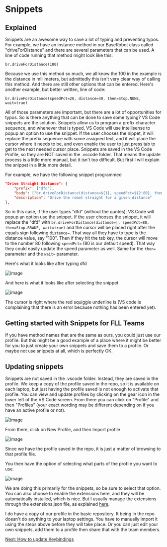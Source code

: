 # Snippets

## Explained
Snippets are an awesome way to save a lot of typing and preventing typos. For example, we have an instance method in our BaseRobot class called "driveForDistance" and there are several parameters that can be used. A line of code running that method might look like this:

`br.driveForDistance(100)`

Because we use this method so much, we all know the 100 in the example is the distance in millimeters, but admittedly this isn't very clear way of calling this method. And there are still other options that can be entered. Here's another example, but better written, line of code:

`br.driveForDistance(speedPct=20, distance=40, then=Stop.NONE, wait=true)`

All of those parameters are important, but there are a lot of opportunities for typos. So is there anything that can be done to save some typing? VS Code snippets are the solution. Snippets allow us to program a prefix character sequence, and whenever that is typed, VS Code will use intellisense to popup an option to use the snippet. If the user chooses the nippet, it will replace the prefix sequence with some assigned text, and it will place the cursor where it needs to be, and even enable the user to just press tab to get to the next needed cursor place. Snippets are saved in the VS Code Profile, so they are NOT saved in the .vscode folder. That means the update process is a little more manual, but it isn't too difficult. But first I will explain the snippet in a little more detail.

For example, we have the following snippet programmed
```json
"Drive Straight Distance": {
    "prefix": ["dfd"],
    "body": ["br.driveForDistance(distance=${1}, speedPct=${2:80}, then=${3:Stop.BRAKE}, wait=${4:True})"],
    "description": "Drive the robot straight for a given distance"
},
```

So in this case, if the user types "dfd" (without the quotes), VS Code will popup an option use the snippet. If the user chooses the snippet, it will replace the "dfd" with `br.driveForDistance(distance=|, speedPct=80, then=Stop.BRAKE, wait=true)` and the cursor will be placed right after the equals sign following `distance=`. That way all they have to type is the distance value, say "100". Then if they hit the tab key, the cursor will move to the number 80 following `speedPct=` (80 is our default speed). That way they could easily update the speed parameter as well. Same for the `then=` parameter and the `wait=` parameter.

Here's what it looks like after typing dfd

![image](https://github.com/user-attachments/assets/55af02a1-11f8-450b-be01-6820326bedc0)

And here is what it looks like after selecting the snippet

![image](https://github.com/user-attachments/assets/efb3a12b-4991-464d-b34e-4020881ddb47)

The cursor is right where the red squiggle underline is (VS code is complaining that there is an error because nothing has been entered yet).

## Getting started with Snippets for FLL Teams
If you have method names that are the same as ours, you could just use our profile. But this might be a good example of a place where it might be better for you to just create your own snippets and save them to a profile. Or maybe not use snippets at all, which is perfectly OK.

## Updating snippets
Snippets are not saved in the .vscode folder. Instead, they are saved in the profile. We keep a copy of the profile saved in the repo, so it is available on each laptop, but just having the profile saved is not enough to activate that profile. You can view and update profiles by clicking on the gear icon in the lower left of the VS Code screen. From there you can click on "Profile" and then "Profiles" (your exact wording may be different depending on if you have an active profile or not).

![image](https://github.com/user-attachments/assets/dd6cddad-96fe-4be5-b3c7-f4658f9d0d83)

From there, click on New Profile, and then Import profile

![image](https://github.com/user-attachments/assets/b02dca6b-7363-4ee8-b2a5-07c508779fbb)

Since we have the profile saved in the repo, it is just a matter of browsing to that profile file.

You then have the option of selecting what parts of the profile you want to use.

![image](https://github.com/user-attachments/assets/f80c69ae-0edc-4a12-8de4-7432a8302e12)

We are doing this primarily for the snippets, so be sure to select that option. You can also choose to enable the extensions here, and they will be automatically installed, which is nice. But I usually manage the extensions through the extensions.json file, as explained [here](https://github.com/MrGibbage/fll-pybricks-vscode-tutorial/blob/main/update-extensions.md).

I do have a copy of our profile in the basic repository. It being in the repo doesn't do anything to your laptop settings. You have to manually import it using the steps above before they will take place. Or you can just edit your own snippets, add them to a profile then share that with the team members.

[Next: How to update Keybindings](https://github.com/MrGibbage/fll-pybricks-vscode-tutorial/blob/main/update-keybindings.md)
